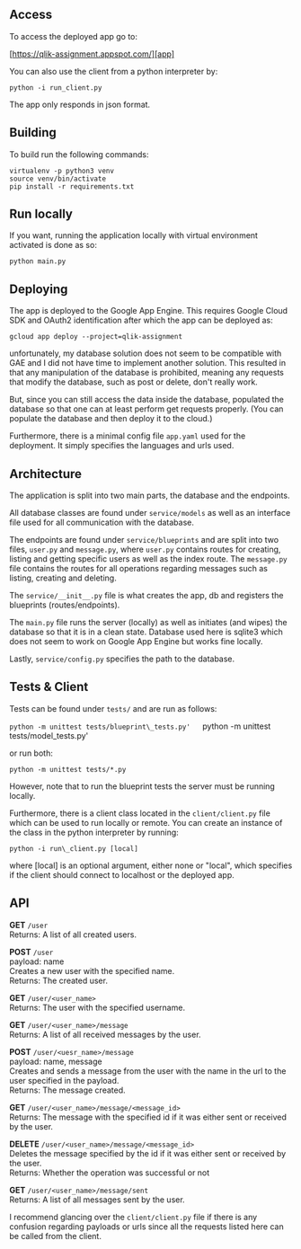 ## Access

To access the deployed app go to:

[https://qlik-assignment.appspot.com/][app]

  [app]: https://qlik-assignment.appspot.com/

You can also use the client from a python interpreter by:

`python -i run_client.py`

The app only responds in json format.

## Building

To build run the following commands:

`virtualenv -p python3 venv`  
`source venv/bin/activate`  
`pip install -r requirements.txt`  

## Run locally

If you want, running the application locally with virtual environment activated is done as so:

`python main.py`

## Deploying

The app is deployed to the Google App Engine.
This requires Google Cloud SDK and OAuth2 identification after
which the app can be deployed as:

`gcloud app deploy --project=qlik-assignment`

unfortunately, my database solution does not seem to be compatible
with GAE and I did not have time to implement another solution.
This resulted in that any manipulation of the database is prohibited,
meaning any requests that modify the database, such as post or delete,
 don't really work. 

But, since you can still access the data inside the database, populated the database so
that one can at least perform get requests properly. (You can populate the database
and then deploy it to the cloud.)

Furthermore, there is a minimal config file `app.yaml` used for the deployment. It simply
specifies the languages and urls used.

## Architecture

The application is split into two main parts, the database and the endpoints.

All database classes are found under `service/models` as well as an interface file used
for all communication with the database.

The endpoints are found under `service/blueprints` and are split into two files, `user.py` and `message.py`,
where `user.py` contains routes for creating, listing and getting specific users as well as the index route.
The `message.py` file contains the routes for all operations regarding messages such as listing, creating and deleting.

The `service/__init__.py` file is what creates the app, db and registers the blueprints (routes/endpoints).

The `main.py` file runs the server (locally) as well as initiates (and wipes) the database so that it is in a clean state.
Database used here is sqlite3 which does not seem to work on Google App Engine but works fine locally.

Lastly, `service/config.py` specifies the path to the database.

## Tests & Client

Tests can be found under `tests/` and are run as follows:

`python -m unittest tests/blueprint\_tests.py'  
`python -m unittest tests/model\_tests.py'  

or run both:

`python -m unittest tests/*.py`

However, note that to run the blueprint tests the server must be running locally.

Furthermore, there is a client class located in the `client/client.py` file which
can be used to run locally or remote. You can create an instance of the class in the
python interpreter by running:

`python -i run\_client.py [local]`

where [local] is an optional argument, either none or "local", which specifies if the
client should connect to localhost or the deployed app.

## API

**GET**     `/user`  
Returns: A list of all created users.

**POST**    `/user`  
payload: name  
Creates a new user with the specified name.  
Returns: The created user.

**GET**     `/user/<user_name>`  
Returns: The user with the specified username.

**GET**     `/user/<user_name>/message`  
Returns: A list of all received messages by the user.

**POST**    `/user/<uesr_name>/message`  
payload: name, message  
Creates and sends a message from the user with the name in the url to the user specified in
the payload.  
Returns: The message created.

**GET**     `/user/<user_name>/message/<message_id>`  
Returns: The message with the specified id if it was either sent or received by the user.

**DELETE**  `/user/<user_name>/message/<message_id>`  
Deletes the message specified by the id if it was either sent or received by the user.  
Returns: Whether the operation was successful or not

**GET**     `/user/<user_name>/message/sent`  
Returns: A list of all messages sent by the user.

I recommend glancing over the `client/client.py` file if there is any confusion regarding
payloads or urls since all the requests listed here can be called from the client.
